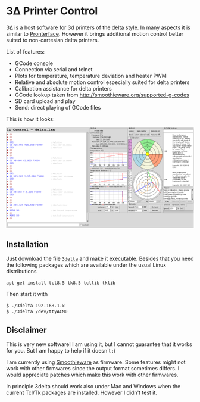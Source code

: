 # 3Δ Printer Control

3Δ is a host software for 3d printers of the delta style. In many aspects it is similar to [Pronterface](https://github.com/kliment/Printrun). However
it brings additional motion control better suited to non-cartesian delta printers.

List of features:

* GCode console
* Connection via serial and telnet
* Plots for temperature, temperature deviation and heater PWM
* Relative and absolute motion control especially suited for delta printers
* Calibration assistance for delta printers
* GCode lookup taken from http://smoothieware.org/supported-g-codes
* SD card upload and play
* Send: direct playing of GCode files

This is how it looks:

![3Δ Gui](gui.png)

## Installation

Just download the file [`3delta`](https://raw.githubusercontent.com/minad/3delta/master/3delta) and make it executable. Besides that you need the following packages which are available under the usual Linux distributions

~~~
apt-get install tcl8.5 tk8.5 tcllib tklib
~~~

Then start it with

~~~
$ ./3delta 192.168.1.x
$ ./3delta /dev/ttyACM0
~~~

## Disclaimer

This is very new software! I am using it, but I cannot guarantee that it works for you. But I am happy to help if it doesn't :)

I am currently using [Smoothieware](https://github.com/Smoothieware/Smoothieware) as firmware. Some features might not work with other firmwares since the output format sometimes differs.
I would appreciate patches which make this work with other firmwares.

In principle 3delta should work also under Mac and Windows when the current Tcl/Tk packages are installed. However I didn't test it.

